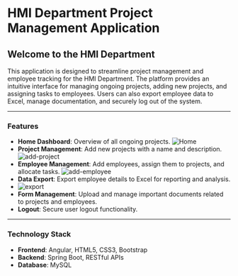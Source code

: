 # HMI Department Project Management Application

## Welcome to the HMI Department  
This application is designed to streamline project management and employee tracking for the HMI Department. The platform provides an intuitive interface for managing ongoing projects, adding new projects, and assigning tasks to employees. Users can also export employee data to Excel, manage documentation, and securely log out of the system.

---

### Features  
- **Home Dashboard**: Overview of all ongoing projects.
 ![Home](home.png)
- **Project Management**: Add new projects with a name and description.
   ![add-project](add-project.png)
- **Employee Management**: Add employees, assign them to projects, and allocate tasks.
   ![add-employee](add-employee-task.png) 
- **Data Export**: Export employee details to Excel for reporting and analysis.
-  ![export](export.png)
- **Form Management**: Upload and manage important documents related to projects and employees.  
- **Logout**: Secure user logout functionality.  

---


### Technology Stack  
- **Frontend**: Angular, HTML5, CSS3, Bootstrap  
- **Backend**: Spring Boot, RESTful APIs  
- **Database**: MySQL  


